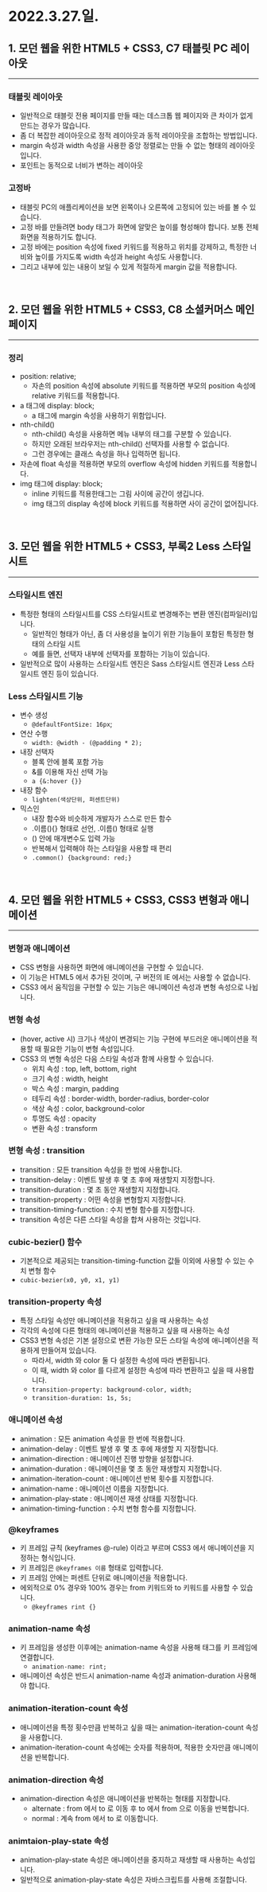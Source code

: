 # 2022.3.27.일.

## 1. 모던 웹을 위한 HTML5 + CSS3, C7 태블릿 PC 레이아웃

---

### 태블릿 레이아웃

- 일반적으로 태블릿 전용 페이지를 만들 때는 데스크톱 웹 페이지와 큰 차이가 없게 만드는 경우가 많습니다.
- 좀 더 복잡한 레이아웃으로 정적 레이아웃과 동적 레이아웃을 조합하는 방법입니다.
- margin 속성과 width 속성을 사용한 중앙 정렬로는 만들 수 없는 형태의 레이아웃입니다.
- 포인트는 동적으로 너비가 변하는 레이아웃

### 고정바

- 태블릿 PC의 애플리케이션을 보면 왼쪽이나 오른쪽에 고정되어 있는 바를 볼 수 있습니다.
- 고정 바를 만들려면 body 태그가 화면에 알맞은 높이를 형성해야 합니다. 보통 전체화면을 적용하기도 합니다.
- 고정 바에는 position 속성에 fixed 키워드를 적용하고 위치를 강제하고, 특정한 너비와 높이를 가지도록 width 속성과 height 속성도 사용합니다.
- 그리고 내부에 있는 내용이 보일 수 있게 적절하게 margin 값을 적용합니다.

<br>

## 2. 모던 웹을 위한 HTML5 + CSS3, C8 소셜커머스 메인 페이지

---

### 정리

- position: relative;
  - 자손의 position 속성에 absolute 키워드를 적용하면 부모의 position 속성에 relative 키워드를 적용합니다.
- a 태그에 display: block;
  - a 태그에 margin 속성을 사용하기 위함입니다.
- nth-child()
  - nth-child() 속성을 사용하면 메뉴 내부의 태그를 구분할 수 있습니다.
  - 하지만 오래된 브라우저는 nth-child() 선택자를 사용할 수 없습니다.
  - 그런 경우에는 클래스 속성을 하나 입력하면 됩니다.
- 자손에 float 속성을 적용하면 부모의 overflow 속성에 hidden 키워드를 적용합니다.
- img 태그에 display: block;
  - inline 키워드를 적용한태그는 그림 사이에 공간이 생깁니다.
  - img 태그의 display 속성에 block 키워드를 적용하면 사이 공간이 없어집니다.

<br>

## 3. 모던 웹을 위한 HTML5 + CSS3, 부록2 Less 스타일시트

---

### 스타일시트 엔진

- 특정한 형태의 스타일시트를 CSS 스타일시트로 변경해주는 변환 엔진(컴파일러)입니다.
  - 일반적인 형태가 아닌, 좀 더 사용성을 높이기 위한 기능들이 포함된 특정한 형태의 스타일 시트
  - 예를 들면, 선택자 내부에 선택자를 포함하는 기능이 있습니다.
- 일반적으로 많이 사용하는 스타일시트 엔진은 Sass 스타일시트 엔진과 Less 스타일시트 엔진 등이 있습니다.

### Less 스타일시트 기능

- 변수 생성
  - `@defaultFontSize: 16px`;
- 연산 수행
  - `width: @width - (@padding * 2);`
- 내장 선택자
  - 블록 안에 블록 포함 가능
  - &를 이용해 자신 선택 가능
  - `a {&:hover {}}`
- 내장 함수
  - `lighten(색상단위, 퍼센트단위)`
- 믹스인
  - 내장 함수와 비슷하게 개발자가 스스로 만든 함수
  - .이름(){} 형태로 선언, .이름() 형태로 실행
  - () 안에 매개변수도 입력 가능
  - 반복해서 입력해야 하는 스타일을 사용할 때 편리
  - `.common() {background: red;}`

<br>

## 4. 모던 웹을 위한 HTML5 + CSS3, CSS3 변형과 애니메이션

---

### 변형과 애니메이션

- CSS 변형을 사용하면 화면에 애니메이션을 구현할 수 있습니다.
- 이 기능은 HTML5 에서 추가된 것이며, 구 버전의 IE 에서는 사용할 수 없습니다.
- CSS3 에서 움직임을 구현할 수 있는 기능은 애니메이션 속성과 변형 속성으로 나뉩니다.

### 변형 속성

- (hover, active 시) 크기나 색상이 변경되는 기능 구현에 부드러운 애니메이션을 적용할 때 필요한 기능이 변형 속성입니다.
- CSS3 의 변형 속성은 다음 스타일 속성과 함께 사용할 수 있습니다.
  - 위치 속성 : top, left, bottom, right
  - 크기 속성 : width, height
  - 박스 속성 : margin, padding
  - 테두리 속성 : border-width, border-radius, border-color
  - 색상 속성 : color, background-color
  - 투명도 속성 : opacity
  - 변환 속성 : transform

### 변형 속성 : transition

- transition : 모든 transition 속성을 한 범에 사용합니다.
- transition-delay : 이벤트 발생 후 몇 초 후에 재생할지 지정합니다.
- transition-duration : 몇 초 동안 재생할지 지정합니다.
- transition-property : 어떤 속성을 변형할지 지정합니다.
- transition-timing-function : 수치 변형 함수를 지정합니다.
- transition 속성은 다른 스타일 속성을 합쳐 사용하는 것입니다.

### cubic-bezier() 함수

- 기본적으로 제공되는 transition-timing-function 값들 이외에 사용할 수 있는 수치 변형 함수
- `cubic-bezier(x0, y0, x1, y1)`

### transition-property 속성

- 특정 스타일 속성만 애니메이션을 적용하고 싶을 때 사용하는 속성
- 각각의 속성에 다른 형태의 애니메이션을 적용하고 싶을 때 사용하는 속성
- CSS3 변형 속성은 기본 설정으로 변환 가능한 모든 스타일 속성에 애니메이션을 적용하게 만들어져 있습니다.
  - 따라서, width 와 color 둘 다 설정한 속성에 따라 변환됩니다.
  - 이 때, width 와 color 를 다르게 설정한 속성에 따라 변환하고 싶을 때 사용합니다.
  - `transition-property: background-color, width;`
  - `transition-duration: 1s, 5s;`

### 애니메이션 속성

- animation : 모든 animation 속성을 한 번에 적용합니다.
- animation-delay : 이벤트 발생 후 몇 초 후에 재생할 지 지정합니다.
- animation-direction : 애니메이션 진행 방향을 설정합니다.
- animation-duration : 애니메이션을 몇 초 동안 재생할지 지정합니다.
- animation-iteration-count : 애니메이션 반복 횟수를 지정합니다.
- animation-name : 애니메이션 이름을 지정합니다.
- animation-play-state : 애니메이션 재생 상태를 지정합니다.
- animation-timing-function : 수치 변형 함수를 지정합니다.

### @keyframes

- 키 프레임 규칙 (keyframes @-rule) 이라고 부르며 CSS3 에서 애니메이션을 지정하는 형식입니다.
- 키 프레임은 `@keyframes 이름` 형태로 입력합니다.
- 키 프레임 안에는 퍼센트 단위로 애니메이션을 적용합니다.
- 에외적으로 0% 경우와 100% 경우는 from 키워드와 to 키워드를 사용할 수 있습니다.
  - `@keyframes rint {}`

### animation-name 속성

- 키 프레임을 생성한 이후에는 animation-name 속성을 사용해 태그를 키 프레임에 연결합니다.
  - `animation-name: rint;`
- 애니메이션 속성은 반드시 animation-name 속성과 animation-duration 사용해야 합니다.

### animation-iteration-count 속성

- 애니메이션을 특정 횟수만큼 반복하고 싶을 때는 animation-iteration-count 속성을 사용합니다.
- animation-iteration-count 속성에는 숫자를 적용하며, 적용한 숫자만큼 애니메이션을 반복합니다.

### animation-direction 속성

- animation-direction 속성은 애니메이션을 반복하는 형태를 지정합니다.
  - alternate : from 에서 to 로 이동 후 to 에서 from 으로 이동을 반복합니다.
  - normal : 계속 from 에서 to 로 이동합니다.

### animtaion-play-state 속성

- animation-play-state 속성은 애니메이션을 중지하고 재생할 때 사용하는 속성입니다.
- 일반적으로 animation-play-state 속성은 자바스크립트를 사용해 조절합니다.
